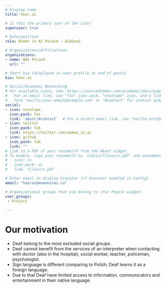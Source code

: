 ```yaml
---
# Display name
title: hear.ai

# Is this the primary user of the site?
superuser: true

# Role/position
role: Women in AI Poland - AI4Good

# Organizations/Affiliations
organizations:
- name: WAI Poland
  url: ""

# Short bio (displayed in user profile at end of posts)
bio: hear.ai

# Social/Academic Networking
# For available icons, see: https://sourcethemes.com/academic/docs/page-builder/#icons
#   For an email link, use "fas" icon pack, "envelope" icon, and a link in the
#   form "mailto:your-email@example.com" or "#contact" for contact widget.
social:
- icon: envelope
  icon_pack: fas
  link: 'about/#contact'  # For a direct email link, use "mailto:test@example.org".
- icon: twitter
  icon_pack: fab
  link: https://twitter.com/women_in_ai
- icon: github
  icon_pack: fab
  link: ""
# Link to a PDF of your resume/CV from the About widget.
# To enable, copy your resume/CV to `static/files/cv.pdf` and uncomment the lines below.
# - icon: cv
#   icon_pack: ai
#   link: files/cv.pdf

# Enter email to display Gravatar (if Gravatar enabled in Config)
email: "hearai@womeninai.co"

# Organizational groups that you belong to (for People widget)
user_groups:
 - Project

---
```

# Our motivation

* Deaf belong to the most excluded social groups.
* Deaf cannot benefit from the services of an interpreter when contacting with doctor (also in the hospital), social worker, teacher, policeman, psychologist.
* Sign language is different comparing to Polish; Deaf learns it as a foreign language.
* Due to that Deaf have limited access to information, communicators and entertainment in their native language.
